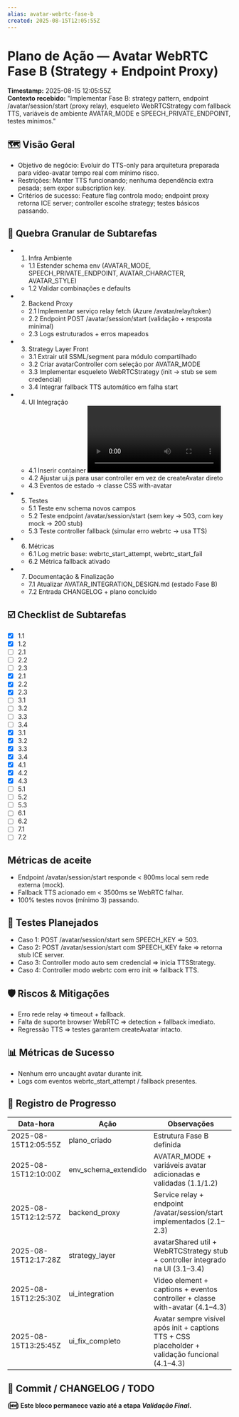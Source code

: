 ```yaml
---
alias: avatar-webrtc-fase-b
created: 2025-08-15T12:05:55Z
---
```

# Plano de Ação — Avatar WebRTC Fase B (Strategy + Endpoint Proxy)
**Timestamp:** 2025-08-15 12:05:55Z  
**Contexto recebido:** "Implementar Fase B: strategy pattern, endpoint /avatar/session/start (proxy relay), esqueleto WebRTCStrategy com fallback TTS, variáveis de ambiente AVATAR_MODE e SPEECH_PRIVATE_ENDPOINT, testes mínimos." 

## 🗺️ Visão Geral
- Objetivo de negócio: Evoluir do TTS-only para arquitetura preparada para vídeo-avatar tempo real com mínimo risco.
- Restrições: Manter TTS funcionando; nenhuma dependência extra pesada; sem expor subscription key.
- Critérios de sucesso: Feature flag controla modo; endpoint proxy retorna ICE server; controller escolhe strategy; testes básicos passando.

## 🧩 Quebra Granular de Subtarefas
  - 1. Infra Ambiente
    - 1.1 Estender schema env (AVATAR_MODE, SPEECH_PRIVATE_ENDPOINT, AVATAR_CHARACTER, AVATAR_STYLE)
    - 1.2 Validar combinações e defaults
  - 2. Backend Proxy
    - 2.1 Implementar serviço relay fetch (Azure /avatar/relay/token)
    - 2.2 Endpoint POST /avatar/session/start (validação + resposta minimal)
    - 2.3 Logs estruturados + erros mapeados
  - 3. Strategy Layer Front
    - 3.1 Extrair util SSML/segment para módulo compartilhado
    - 3.2 Criar avatarController com seleção por AVATAR_MODE
    - 3.3 Implementar esqueleto WebRTCStrategy (init -> stub se sem credencial)
    - 3.4 Integrar fallback TTS automático em falha start
  - 4. UI Integração
    - 4.1 Inserir container <video> e legendas (sem estilizar pesado)
    - 4.2 Ajustar ui.js para usar controller em vez de createAvatar direto
    - 4.3 Eventos de estado -> classe CSS with-avatar
  - 5. Testes
    - 5.1 Teste env schema novos campos
    - 5.2 Teste endpoint /avatar/session/start (sem key -> 503, com key mock -> 200 stub)
    - 5.3 Teste controller fallback (simular erro webrtc -> usa TTS)
  - 6. Métricas
    - 6.1 Log metric base: webrtc_start_attempt, webrtc_start_fail
    - 6.2 Métrica fallback ativado
  - 7. Documentação & Finalização
    - 7.1 Atualizar AVATAR_INTEGRATION_DESIGN.md (estado Fase B)
    - 7.2 Entrada CHANGELOG + plano concluído

## ☑️ Checklist de Subtarefas
- [x] 1.1
- [x] 1.2
- [ ] 2.1
- [ ] 2.2
- [ ] 2.3
 - [x] 2.1
 - [x] 2.2
 - [x] 2.3
- [ ] 3.1
- [ ] 3.2
- [ ] 3.3
- [ ] 3.4
 - [x] 3.1
 - [x] 3.2
 - [x] 3.3
 - [x] 3.4
- [x] 4.1
- [x] 4.2
- [x] 4.3
- [ ] 5.1
- [ ] 5.2
- [ ] 5.3
- [ ] 6.1
- [ ] 6.2
- [ ] 7.1
- [ ] 7.2

## Métricas de aceite
- Endpoint /avatar/session/start responde < 800ms local sem rede externa (mock).
- Fallback TTS acionado em < 3500ms se WebRTC falhar.
- 100% testes novos (mínimo 3) passando.

## 🔬 Testes Planejados
- Caso 1: POST /avatar/session/start sem SPEECH_KEY => 503.
- Caso 2: POST /avatar/session/start com SPEECH_KEY fake => retorna stub ICE server.
- Caso 3: Controller modo auto sem credencial => inicia TTSStrategy.
- Caso 4: Controller modo webrtc com erro init => fallback TTS.

## 🛡️ Riscos & Mitigações
- Erro rede relay => timeout + fallback.
- Falta de suporte browser WebRTC => detection + fallback imediato.
- Regressão TTS => testes garantem createAvatar intacto.

## 📊 Métricas de Sucesso
- Nenhum erro uncaught avatar durante init.
- Logs com eventos webrtc_start_attempt / fallback presentes.

## 📌 Registro de Progresso
| Data-hora | Ação | Observações |
|-----------|------|-------------|
| 2025-08-15T12:05:55Z | plano_criado | Estrutura Fase B definida |
| 2025-08-15T12:10:00Z | env_schema_extendido | AVATAR_MODE + variáveis avatar adicionadas e validadas (1.1/1.2) |
| 2025-08-15T12:12:57Z | backend_proxy | Service relay + endpoint /avatar/session/start implementados (2.1–2.3) |
| 2025-08-15T12:17:28Z | strategy_layer | avatarShared util + WebRTCStrategy stub + controller integrado na UI (3.1–3.4) |
| 2025-08-15T12:25:30Z | ui_integration | Video element + captions + eventos controller + classe with-avatar (4.1–4.3) |
| 2025-08-15T13:25:45Z | ui_fix_completo | Avatar sempre visível após init + captions TTS + CSS placeholder + validação funcional (4.1–4.3) |

## 💾 Commit / CHANGELOG / TODO
**(🆕) Este bloco permanece vazio até a etapa _Validação Final_.**
